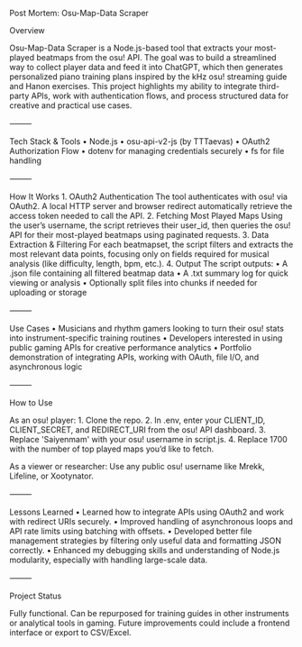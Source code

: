 Post Mortem: Osu-Map-Data Scraper

Overview

Osu-Map-Data Scraper is a Node.js-based tool that extracts your most-played beatmaps from the osu! API. The goal was to build a streamlined way to collect player data and feed it into ChatGPT, which then generates personalized piano training plans inspired by the kHz osu! streaming guide and Hanon exercises. This project highlights my ability to integrate third-party APIs, work with authentication flows, and process structured data for creative and practical use cases.

⸻

Tech Stack & Tools
	•	Node.js
	•	osu-api-v2-js (by TTTaevas)
	•	OAuth2 Authorization Flow
	•	dotenv for managing credentials securely
	•	fs for file handling

⸻

How It Works
	1.	OAuth2 Authentication
		The tool authenticates with osu! via OAuth2. A local HTTP server and browser redirect automatically retrieve the access token needed to call the API.
	2.	Fetching Most Played Maps
		Using the user’s username, the script retrieves their user_id, then queries the osu! API for their most-played beatmaps using paginated requests.
	3.	Data Extraction & Filtering
		For each beatmapset, the script filters and extracts the most relevant data points, focusing only on fields required for musical analysis (like difficulty, length, bpm, etc.).
	4.	Output
		The script outputs:
			•	A .json file containing all filtered beatmap data
			•	A .txt summary log for quick viewing or analysis
			•	Optionally split files into chunks if needed for uploading or storage

⸻

Use Cases
	•	Musicians and rhythm gamers looking to turn their osu! stats into instrument-specific training routines
	•	Developers interested in using public gaming APIs for creative performance analytics
	•	Portfolio demonstration of integrating APIs, working with OAuth, file I/O, and asynchronous logic

⸻

How to Use

As an osu! player:
	1.	Clone the repo.
	2.	In .env, enter your CLIENT_ID, CLIENT_SECRET, and REDIRECT_URI from the osu! API dashboard.
	3.	Replace 'Saiyenmam' with your osu! username in script.js.
	4.	Replace 1700 with the number of top played maps you’d like to fetch.

As a viewer or researcher:
Use any public osu! username like Mrekk, Lifeline, or Xootynator.

⸻

Lessons Learned
	•	Learned how to integrate APIs using OAuth2 and work with redirect URIs securely.
	•	Improved handling of asynchronous loops and API rate limits using batching with offsets.
	•	Developed better file management strategies by filtering only useful data and formatting JSON correctly.
	•	Enhanced my debugging skills and understanding of Node.js modularity, especially with handling large-scale data.

⸻

Project Status

Fully functional. Can be repurposed for training guides in other instruments or analytical tools in gaming. Future improvements could include a frontend interface or export to CSV/Excel.